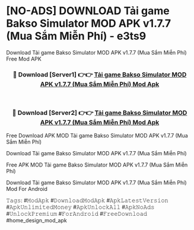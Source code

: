 # [NO-ADS] DOWNLOAD Tải game Bakso Simulator MOD APK v1.7.7 (Mua Sắm Miễn Phí) - e3ts9
Download Tải game Bakso Simulator MOD APK v1.7.7 (Mua Sắm Miễn Phí) Free Mod APK

<div align="center">
<h3>🔴 Download [Server1] 👉👉 <a href="https://apk-comot.site?title=Tải_game_Bakso_Simulator_MOD_APK_v1.7.7_(Mua_Sắm_Miễn_Phí)">Tải game Bakso Simulator MOD APK v1.7.7 (Mua Sắm Miễn Phí) Mod Apk</a></h3><br>

<h3>🔴 Download [Server2] 👉👉 <a href="https://apk-comot.site?title=Tải_game_Bakso_Simulator_MOD_APK_v1.7.7_(Mua_Sắm_Miễn_Phí)">Tải game Bakso Simulator MOD APK v1.7.7 (Mua Sắm Miễn Phí) Mod Apk</a></h3>
</div>


Free Download APK MOD Tải game Bakso Simulator MOD APK v1.7.7 (Mua Sắm Miễn Phí)

Download Tải game Bakso Simulator MOD APK v1.7.7 (Mua Sắm Miễn Phí) 

Free APK MOD Tải game Bakso Simulator MOD APK v1.7.7 (Mua Sắm Miễn Phí) 

Download Tải game Bakso Simulator MOD APK v1.7.7 (Mua Sắm Miễn Phí) Mod For Android

𝚃𝚊𝚐𝚜: #𝙼𝚘𝚍𝙰𝚙𝚔 #𝙳𝚘𝚠𝚗𝚕𝚘𝚊𝚍𝙼𝚘𝚍𝙰𝚙𝚔 #𝙰𝚙𝚔𝙻𝚊𝚝𝚎𝚜𝚝𝚅𝚎𝚛𝚜𝚒𝚘𝚗 #𝙰𝚙𝚔𝚄𝚗𝚕𝚒𝚖𝚒𝚝𝚎𝚍𝙼𝚘𝚗𝚎𝚢 #𝙰𝚙𝚔𝚄𝚗𝚕𝚘𝚌𝚔𝙰𝚕𝚕 #𝙰𝚙𝚔𝙽𝚘𝙰𝚍𝚜 #𝚄𝚗𝚕𝚘𝚌𝚔𝙿𝚛𝚎𝚖𝚒𝚞𝚖 #𝙵𝚘𝚛𝙰𝚗𝚍𝚛𝚘𝚒𝚍 #𝙵𝚛𝚎𝚎𝙳𝚘𝚠𝚗𝚕𝚘𝚊𝚍 #home_design_mod_apk